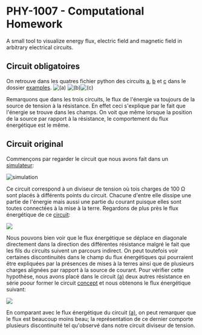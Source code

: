 # PHY-1007 - Computational Homework
A small tool to visualize energy flux, electric field and magnetic field in arbitrary electrical circuits.

## Circuit obligatoires

On retrouve dans les quatres fichier python des circuits [a](examples/circuit_a.py), [b](examples/circuit_b.py) et [c](examples/circuit_c.py) dans le dossier [examples](examples).
![(a)](Images/flux_a.png)
![(b)](Images/flux_b.png)![(c)](Images/flux_c.png)

Remarquons que dans les trois circuits, le flux de l'énergie va toujours de la source de tension à la résistance. En effet ceci s'explique par le fait que l'énergie se trouve dans les champs. On voit que même lorsque la position de la source par rapport à la résistance, le comportement du flux énergétique est le même.

## Circuit original

Commençons par regarder le circuit que nous avons fait dans un [simulateur](https://www.falstad.com/circuit/circuitjs.html?ctz=CQAgjCAMB0l3BWcMBMcUHYMGZIA4UA2ATmIxAUgpABZsKBTAWjDACgB3cFPEQmqmB58aUTt179aeKlMhsATtNmiaM8ISqC4i5RqoJhKAVGTyuawZpApj+sUtuiw1pzYwpTYHVzeZP2IS8-g4ggcEeYUFhhl46SuHunnSeIdryAOa02KmRNGpJppkURiaGwQiEReKJ2LFudZ7mNnaNLaIIGFXyjnadVW78WmZsAG7tIoLCQ0W06bMwCGxZifm8q3KhtbGrBenLEzODkVpsQA):


![simulation](Images/circuit_falstad.png)

Ce circuit correspond à un diviseur de tension où tois charges de 100 Ω sont placés à différents points du circuit. Chacune d'entre elle dissipe une partie de l'énergie mais aussi une partie du courant puisque elles sont toutes connectées à la mise à la terre. Regardons de plus près le flux énergétique de ce [circuit](examples/circuit_d.py):

![](Images/Energy_flux.png)

Nous pouvons bien voir que le flux énergétique se déplace en diagonale directement dans la direction des différentes résistance malgré le fait que les fils du circuits suivent un parcours indirect. On peut toutefois voir certaines discontinuités dans le champ du flux énergétiques qui pourraient être expliquées par la présences de mises à la terres ainsi que de plusieurs charges alignées par rapport à la source de courant. Pour vérifier cette hypothèse, nous avons placé dans le circuit [(a)](examples/circuit_a.py) deux autres résistance en série poour former le circuit [concept](examples/circuit_concept.py) et nous obtenons le flux énergétique suivant:

![](Images/flux_concept.png)

En comparant avec le flux énergétique du circuit [(a)](Images/flux_a), on peut remarquer que le flux est beaucoup moins beau; la représentation de ce dernier comporte plusieurs discontinuité tel qu'observé dans notre circuit diviseur de tension.
